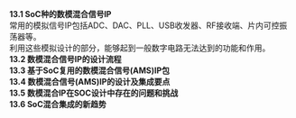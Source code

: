 **13.1 SoC种的数模混合信号IP**    
常用的模拟信号IP包括ADC、DAC、PLL、USB收发器、RF接收端、片内可控振荡器等。   
利用这些模拟设计的部分，能够起到一般数字电路无法达到的功能和作用。   
**13.2 数模混合信号IP的设计流程**    
**13.3 基于SoC复用的数模混合信号(AMS)IP包**    
**13.4 数模混合信号(AMS)IP的设计及集成要点**    
**13.5 数模混合IP在SOC设计中存在的问题和挑战**    
**13.6 SoC混合集成的新趋势**


